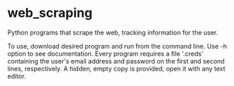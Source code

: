 # web_scraping
Python programs that scrape the web, tracking information for the user.

To use, download desired program and run from the command line. Use -h option to see documentation.
Every program requires a file '.creds' containing the user's email address and password on the first and second lines, respectively. A hidden, empty copy is provided; open it with any text editor.
